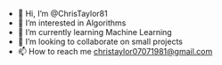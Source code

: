 - 👋 Hi, I’m @ChrisTaylor81
- 👀 I’m interested in Algorithms
- 🌱 I’m currently learning Machine Learning
- 💞️ I’m looking to collaborate on small projects
- 📫 How to reach me christaylor07071981@gmail.com

<!---
ChrisTaylor81/ChrisTaylor81 is a ✨ special ✨ repository because its `README.md` (this file) appears on your GitHub profile.
You can click the Preview link to take a look at your changes.
--->

